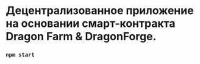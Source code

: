 # Децентрализованное приложение на основании смарт-контракта Dragon Farm & DragonForge.

### `npm start`
